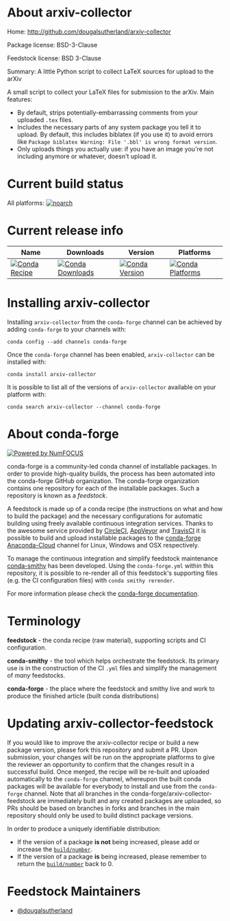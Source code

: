 <!--
# -*- mode: jinja -*-
-->

About arxiv-collector
=====================

Home: http://github.com/dougalsutherland/arxiv-collector

Package license: BSD-3-Clause

Feedstock license: BSD 3-Clause

Summary: A little Python script to collect LaTeX sources for upload to the arXiv

A small script to collect your LaTeX files for submission to the arXiv. Main features:

- By default, strips potentially-embarrassing comments from your uploaded
  `.tex` files.
- Includes the necessary parts of any system package you tell it to upload.
  By default, this includes biblatex (if you use it) to avoid errors like
  `Package biblatex Warning: File '.bbl' is wrong format version`.
- Only uploads things you actually use: if you have an image you're not
  including anymore or whatever, doesn't upload it.


Current build status
====================

All platforms:
[![noarch](https://img.shields.io/circleci/project/github/conda-forge/arxiv-collector-feedstock/master.svg?label=noarch)](https://circleci.com/gh/conda-forge/arxiv-collector-feedstock)

Current release info
====================

| Name | Downloads | Version | Platforms |
| --- | --- | --- | --- |
| [![Conda Recipe](https://img.shields.io/badge/recipe-arxiv--collector-green.svg)](https://anaconda.org/conda-forge/arxiv-collector) | [![Conda Downloads](https://img.shields.io/conda/dn/conda-forge/arxiv-collector.svg)](https://anaconda.org/conda-forge/arxiv-collector) | [![Conda Version](https://img.shields.io/conda/vn/conda-forge/arxiv-collector.svg)](https://anaconda.org/conda-forge/arxiv-collector) | [![Conda Platforms](https://img.shields.io/conda/pn/conda-forge/arxiv-collector.svg)](https://anaconda.org/conda-forge/arxiv-collector) |

Installing arxiv-collector
==========================

Installing `arxiv-collector` from the `conda-forge` channel can be achieved by adding `conda-forge` to your channels with:

```
conda config --add channels conda-forge
```

Once the `conda-forge` channel has been enabled, `arxiv-collector` can be installed with:

```
conda install arxiv-collector
```

It is possible to list all of the versions of `arxiv-collector` available on your platform with:

```
conda search arxiv-collector --channel conda-forge
```


About conda-forge
=================

[![Powered by NumFOCUS](https://img.shields.io/badge/powered%20by-NumFOCUS-orange.svg?style=flat&colorA=E1523D&colorB=007D8A)](http://numfocus.org)

conda-forge is a community-led conda channel of installable packages.
In order to provide high-quality builds, the process has been automated into the
conda-forge GitHub organization. The conda-forge organization contains one repository
for each of the installable packages. Such a repository is known as a *feedstock*.

A feedstock is made up of a conda recipe (the instructions on what and how to build
the package) and the necessary configurations for automatic building using freely
available continuous integration services. Thanks to the awesome service provided by
[CircleCI](https://circleci.com/), [AppVeyor](https://www.appveyor.com/)
and [TravisCI](https://travis-ci.org/) it is possible to build and upload installable
packages to the [conda-forge](https://anaconda.org/conda-forge)
[Anaconda-Cloud](https://anaconda.org/) channel for Linux, Windows and OSX respectively.

To manage the continuous integration and simplify feedstock maintenance
[conda-smithy](https://github.com/conda-forge/conda-smithy) has been developed.
Using the ``conda-forge.yml`` within this repository, it is possible to re-render all of
this feedstock's supporting files (e.g. the CI configuration files) with ``conda smithy rerender``.

For more information please check the [conda-forge documentation](https://conda-forge.org/docs/).

Terminology
===========

**feedstock** - the conda recipe (raw material), supporting scripts and CI configuration.

**conda-smithy** - the tool which helps orchestrate the feedstock.
                   Its primary use is in the construction of the CI ``.yml`` files
                   and simplify the management of *many* feedstocks.

**conda-forge** - the place where the feedstock and smithy live and work to
                  produce the finished article (built conda distributions)


Updating arxiv-collector-feedstock
==================================

If you would like to improve the arxiv-collector recipe or build a new
package version, please fork this repository and submit a PR. Upon submission,
your changes will be run on the appropriate platforms to give the reviewer an
opportunity to confirm that the changes result in a successful build. Once
merged, the recipe will be re-built and uploaded automatically to the
`conda-forge` channel, whereupon the built conda packages will be available for
everybody to install and use from the `conda-forge` channel.
Note that all branches in the conda-forge/arxiv-collector-feedstock are
immediately built and any created packages are uploaded, so PRs should be based
on branches in forks and branches in the main repository should only be used to
build distinct package versions.

In order to produce a uniquely identifiable distribution:
 * If the version of a package **is not** being increased, please add or increase
   the [``build/number``](https://conda.io/docs/user-guide/tasks/build-packages/define-metadata.html#build-number-and-string).
 * If the version of a package **is** being increased, please remember to return
   the [``build/number``](https://conda.io/docs/user-guide/tasks/build-packages/define-metadata.html#build-number-and-string)
   back to 0.

Feedstock Maintainers
=====================

* [@dougalsutherland](https://github.com/dougalsutherland/)

